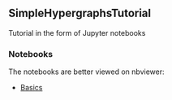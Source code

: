 ## SimpleHypergraphsTutorial
Tutorial in the form of Jupyter notebooks

### Notebooks
The notebooks are better viewed on nbviewer:
- [Basics](https://nbviewer.jupyter.org/github/pszufe/SimpleHypergraphs.jl/blob/examples/examples/basics/Basics.ipynb)
